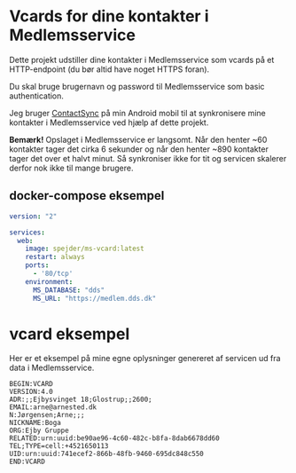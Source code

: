 # Vcards for dine kontakter i Medlemsservice

Dette projekt udstiller dine kontakter i Medlemsservice som vcards på
et HTTP-endpoint (du bør altid have noget HTTPS foran).

Du skal bruge brugernavn og password til Medlemsservice som basic
authentication.

Jeg bruger
[ContactSync](https://play.google.com/store/apps/details?id=com.vcard.android)
på min Android mobil til at synkronisere mine kontakter i
Medlemsservice ved hjælp af dette projekt.

**Bemærk!** Opslaget i Medlemsservice er langsomt. Når den henter ~60
kontakter tager det cirka 6 sekunder og når den henter ~890 kontakter
tager det over et halvt minut. Så synkroniser ikke for tit og servicen
skalerer derfor nok ikke til mange brugere.

## docker-compose eksempel

```yaml
version: "2"

services:
  web:
    image: spejder/ms-vcard:latest
    restart: always
    ports:
      - '80/tcp'
    environment:
      MS_DATABASE: "dds"
      MS_URL: "https://medlem.dds.dk"
```

# vcard eksempel

Her er et eksempel på mine egne oplysninger genereret af servicen ud
fra data i Medlemsservice.

```vcard
BEGIN:VCARD
VERSION:4.0
ADR:;;Ejbysvinget 18;Glostrup;;2600;
EMAIL:arne@arnested.dk
N:Jørgensen;Arne;;;
NICKNAME:Boga
ORG:Ejby Gruppe
RELATED:urn:uuid:be90ae96-4c60-482c-b8fa-8dab6678dd60
TEL;TYPE=cell:+4521650113
UID:urn:uuid:741ecef2-866b-48fb-9460-695dc848c550
END:VCARD
```
